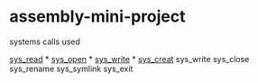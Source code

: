 # assembly-mini-project
 systems calls used
 
[sys_read](http://man7.org/linux/man-pages/man2/read.2.html)
 *
[sys_open](http://man7.org/linux/man-pages/man2/open.2.html)
*
[sys_write](http://man7.org/linux/man-pages/man2/write.2.html)
*
[sys_creat](http://man7.org/linux/man-pages/man2/creat.2.html)
sys_write
sys_close
sys_rename
sys_symlink
sys_exit

